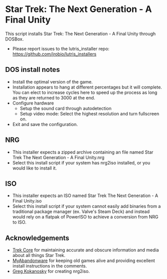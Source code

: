 # Star Trek: The Next Generation - A Final Unity

This script installs Star Trek: The Next Generation - A Final Unity through DOSBox.

- Please report issues to the lutris_installer repo: https://github.com/jrobio/lutris_installers

## DOS install notes

- Install the optimal version of the game. 
- Installation appears to hang at different percentages but it will complete. You can elect to increase cycles here to speed up the process as long as they are returned to 3000 at the end.
- Configure hardware
    - Setup the sound card through autodetection
    - Setup video mode: Select the highest resolution and turn fullscreen on.
- Exit and save the configuration.

## NRG

- This installer expects a zipped archive containing an file named Star Trek The Next Generation - A Final Unity.nrg
- Select this install script if your system has nrg2iso installed, or you would like to install it.

## ISO

- This installer expects an ISO named Star Trek The Next Generation - A Final Unity.iso
- Select this install script if your system cannot easily add binaries from a traditional package manager (ex. Valve's Steam Deck) and instead would rely on a flatpak of PowerISO to achieve a conversion from NRG to ISO.


## Acknowledgements

- [Trek Core](https://www.trekcore.com/) for maintaining accurate and obscure information and media about all things Star Trek.
- [MyAbandonware](https://www.myabandonware.com) for keeping old games alive and providing excellent install instructions in the comments.
- [Greg Kokanosky](http://gregory.kokanosky.free.fr/v4/) for creating nrg2iso.
